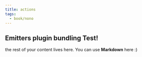 ```yaml
---
title: actions
tags:
  - book/nono
---
```


## Emitters plugin bundling Test!

the rest of your content lives here. You can use **Markdown** here :)